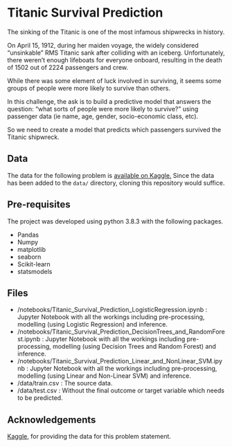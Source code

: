# Titanic Survival Prediction

The sinking of the Titanic is one of the most infamous shipwrecks in history.

On April 15, 1912, during her maiden voyage, the widely considered “unsinkable” RMS Titanic sank after colliding with an iceberg. Unfortunately, there weren’t enough lifeboats for everyone onboard, resulting in the death of 1502 out of 2224 passengers and crew.

While there was some element of luck involved in surviving, it seems some groups of people were more likely to survive than others.

In this challenge, the ask is to build a predictive model that answers the question: “what sorts of people were more likely to survive?” using passenger data (ie name, age, gender, socio-economic class, etc).

So we need to create a model that predicts which passengers survived the Titanic shipwreck.

## Data

The data for the following problem is [available on Kaggle.](https://www.kaggle.com/c/titanic) 
Since the data has been added to the `data/` directory, cloning this repository would suffice.

## Pre-requisites

The project was developed using python 3.8.3 with the following packages.
- Pandas
- Numpy
- matplotlib
- seaborn
- Scikit-learn
- statsmodels


## Files
- /notebooks/Titanic_Survival_Prediction_LogisticRegression.ipynb : Jupyter Notebook with all the workings including pre-processing, modelling (using Logistic Regression) and inference.
- /notebooks/Titanic_Survival_Prediction_DecisionTrees_and_RandomForest.ipynb : Jupyter Notebook with all the workings including pre-processing, modelling (using Decision Trees and Random Forest) and inference.
- /notebooks/Titanic_Survival_Prediction_Linear_and_NonLinear_SVM.ipynb : Jupyter Notebook with all the workings including pre-processing, modelling (using Linear and Non-Linear SVM) and inference.
- /data/train.csv : The source data.
- /data/test.csv : Without the final outcome or target variable which needs to be predicted.


## Acknowledgements

[Kaggle](https://kaggle.com/), for providing the data for this problem statement.